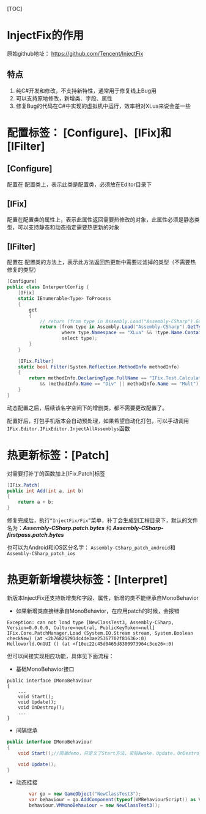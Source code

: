 [TOC]



# InjectFix的作用

原始github地址： https://github.com/Tencent/InjectFix



## 特点

1. 纯C#开发和修改，不支持新特性，通常用于修复线上Bug用
2. 可以支持原地修改，新增类、字段、属性
3. 修复Bug的代码在C#中实现的虚拟机中运行，效率相对XLua来说会差一些



# 配置标签： [Configure]、[IFix]和[IFilter]

## **[Configure]**

配置在 配置类上，表示此类是配置类，必须放在Editor目录下

## **[IFix]**

配置在配置类的属性上，表示此属性返回需要热修改的对象，此属性必须是静态类型，可以支持静态和动态指定需要热更新的对象

## **[IFilter]**

配置在 配置类的方法上，表示此方法返回热更新中需要过滤掉的类型（不需要热修复的类型）

```csharp
[Configure]
public class InterpertConfig {
    [IFix]
    static IEnumerable<Type> ToProcess
    {
        get
        {
            // return (from type in Assembly.Load("Assembly-CSharp").GetTypes() select type).ToList();
            return (from type in Assembly.Load("Assembly-CSharp").GetTypes()
                    where type.Namespace == "XLua" && !type.Name.Contains("<")
                    select type);
        }
    }
    
    [IFix.Filter]
    static bool Filter(System.Reflection.MethodInfo methodInfo)
    {
        return methodInfo.DeclaringType.FullName == "IFix.Test.Calculator" 
            && (methodInfo.Name == "Div" || methodInfo.Name == "Mult");
    }
}
```

 动态配置之后，后续该名字空间下的增删类，都不需要更改配置了。

配置好后，打包手机版本会自动预处理，如果希望自动化打包，可以手动调用`IFix.Editor.IFixEditor.InjectAllAssemblys`函数

 

# 热更新标签：[Patch]

对需要打补丁的函数加上[IFix.Patch]标签

```csharp
[IFix.Patch]
public int Add(int a, int b)
{
    return a + b;
}
```

 

修复完成后，执行`“InjectFix/Fix”`菜单，补丁会生成到工程目录下，默认的文件名为：***Assembly-CSharp.patch.bytes*** 和 ***Assembly-CSharp-firstpass.patch.bytes***

也可以为Android和iOS区分名字： `Assembly-CSharp_patch_android`和`Assembly-CSharp_patch_ios`

 

# 热更新新增模块标签：[Interpret]

新版本InjectFix还支持新增类和字段、属性，新增的类不能继承自MonoBehavior

- 如果新增类直接继承自MonoBehavior，在应用patch的时候，会报错

```
Exception: can not load type [NewClassTest3, Assembly-CSharp, Version=0.0.0.0, Culture=neutral, PublicKeyToken=null]
IFix.Core.PatchManager.Load (System.IO.Stream stream, System.Boolean checkNew) (at <2b76826291dc4de3ae25367702f81636>:0)
Helloworld.OnGUI () (at <f10ec22c45d0465d8300973964c3ce26>:0)
```

但可以间接实现相应功能，具体见下面流程：

- 基础MonoBehavior接口

```
public interface IMonoBehaviour
{
    ...
    void Start();
    void Update();
    void OnDestroy();
    ...
}
```

- 间隔继承

```csharp
public interface IMonoBehaviour
{
    void Start();//简单demo，只定义了Start方法，实际Awake，Update，OnDestroy。。。都类似

    void Update();
}
```

- 动态挂接

```csharp
        var go = new GameObject("NewClassTest3");
        var behaviour = go.AddComponent(typeof(VMBehaviourScript)) as VMBehaviourScript;
        behaviour.VMMonoBehaviour = new NewClassTest3();
```

 


